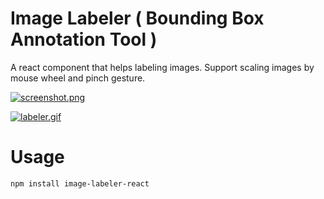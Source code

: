 # Image Labeler ( Bounding Box Annotation Tool )

A react component that helps labeling images. Support scaling images by mouse wheel and pinch gesture.

[![screenshot.png](https://i.postimg.cc/cJrdb8Sx/screenshot.png)](https://postimg.cc/t1G01JJw)

[![labeler.gif](https://i.postimg.cc/L4rMYRxQ/labeler.gif)](https://postimg.cc/F1g6wt50)

# Usage

```bash
npm install image-labeler-react
```

